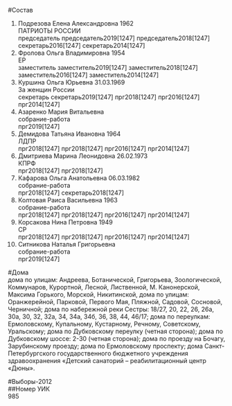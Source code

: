 #Состав  
1. Подрезова Елена Александровна 1962  
    ПАТРИОТЫ РОССИИ  
    председатель председатель2019[1247] председатель2018[1247] секретарь2016[1247] секретарь2014[1247]  
2. Фролова Ольга Владимировна 1954  
    ЕР  
    заместитель заместитель2019[1247] заместитель2018[1247] заместитель2016[1247] заместитель2014[1247]  
3. Куршина Ольга Юрьевна 31.03.1969  
    За женщин России  
    секретарь секретарь2019[1247] прг2018[1247] прг2016[1247] прг2014[1247]  
4. Азаренко Мария Витальевна  
    собрание-работа  
    прг2019[1247]  
5. Демидова Татьяна Ивановна 1964  
    ЛДПР  
    прг2018[1247] прг2018[1247] прг2016[1247] прг2014[1247]  
6. Дмитриева Марина Леонидовна 26.02.1973  
    КПРФ  
    прг2018[1247] прг2018[1247]  
7. Кафарова Ольга Анатольевна 06.03.1982  
    собрание-работа  
    прг2018[1247] секретарь2018[1247]  
8. Колтовая Раиса Васильевна 1963  
    собрание-работа  
    прг2018[1247] прг2018[1247] прг2016[1247] прг2014[1247]  
9. Корсакова Нина Петровна 1949  
    СР  
    прг2018[1247] прг2018[1247] прг2016[1247] прг2014[1247]  
10. Ситникова Наталья Григорьевна  
    собрание-работа  
    прг2019[1247]  

#Дома  
дома по улицам: Андреева, Ботанической, Григорьева, Зоологической, Коммунаров, Курортной, Лесной, Лиственной, М. Канонерской, Максима Горького, Морской, Никитинской, дома по улицам: Оранжерейной, Парковой,  Первого Мая, Пляжной, Садовой, Сосновой, Черничной; дома по набережной реки Сестры: 18/27, 20, 22, 26, 26а, 30а, 30, 32, 32а, 34, 34а, 34б, 36, 38, 44, 46/17; дома по переулкам: Ермоловскому, Купальному, Кустарному, Речному, Советскому, Уральскому; дома по Дубковскому переулку (четная сторона); дома по Дубковскому шоссе: 2-30 (четная сторона); дома по проезду на Бочагу, Зарубинскому проезду; дома по Ермоловскому проспекту; дома Санкт-Петербургского государственного бюджетного учреждения здравоохранения «Детский санаторий – реабилитационный центр «Дюны».  
  
#Выборы-2012  
##Номер УИК  
985  
